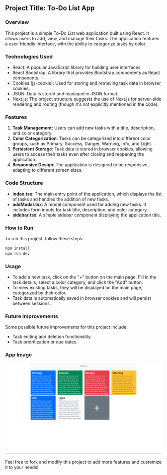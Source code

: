 ## Project Title: To-Do List App

### Overview
This project is a simple To-Do List web application built using React. It allows users to add, view, and manage their tasks. The application features a user-friendly interface, with the ability to categorize tasks by color.

### Technologies Used
- React: A popular JavaScript library for building user interfaces.
- React Bootstrap: A library that provides Bootstrap components as React components.
- Cookies (js-cookie): Used for storing and retrieving task data in browser cookies.
- JSON: Data is stored and managed in JSON format.
- Next.js: The project structure suggests the use of Next.js for server-side rendering and routing (though it's not explicitly mentioned in the code).

### Features
1. **Task Management**: Users can add new tasks with a title, description, and color category.
2. **Color Categorization**: Tasks can be categorized into different color groups, such as Primary, Success, Danger, Warning, Info, and Light.
3. **Persistent Storage**: Task data is stored in browser cookies, allowing users to access their tasks even after closing and reopening the application.
4. **Responsive Design**: The application is designed to be responsive, adapting to different screen sizes.

### Code Structure
- **index.tsx**: The main entry point of the application, which displays the list of tasks and handles the addition of new tasks.
- **addModal.tsx**: A modal component used for adding new tasks. It includes form inputs for task title, description, and color category.
- **sidebar.tsx**: A simple sidebar component displaying the application title.

### How to Run
To run this project, follow these steps:
```bash
npm install
npm run dev
```
### Usage
- To add a new task, click on the "+" button on the main page. Fill in the task details, select a color category, and click the "Add" button.
- To view existing tasks, they will be displayed on the main page, categorized by their color.
- Task data is automatically saved in browser cookies and will persist between sessions.

### Future Improvements
Some possible future improvements for this project include:
- Task editing and deletion functionality.
- Task prioritization or due dates.

### App Image

![App Image](https://github.com/KiaNu-ReeVes/react-todoapp/blob/main/AppImage/image.png?raw=true)

Feel free to fork and modify this project to add more features and customize it to your needs!